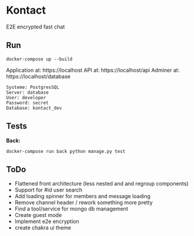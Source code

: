 # Kontact

E2E encrypted fast chat

## Run

```
docker-compose up --build
```

Application at: https://localhost
API at: https://localhost/api
Adminer at: https://localhost/database

```
Systeme: PostgresSQL
Server: database
User: developer
Password: secret
Database: kontact_dev
```

## Tests

**Back:**

```
docker-compose run back python manage.py test
```


## ToDo
- Flattened front architecture (less nested and and regroup components)
- Support for #id user search
- Add loading spinner for members and message loading
- Remove channel header / rework something more pretty
- Find a tool/service for mongo db management
- Create guest mode
- Implement e2e encryption
- create chakra ui theme
